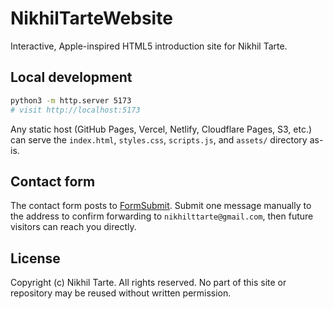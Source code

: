 # NikhilTarteWebsite

Interactive, Apple-inspired HTML5 introduction site for Nikhil Tarte.

## Local development

```bash
python3 -m http.server 5173
# visit http://localhost:5173
```

Any static host (GitHub Pages, Vercel, Netlify, Cloudflare Pages, S3, etc.) can serve the `index.html`, `styles.css`, `scripts.js`, and `assets/` directory as-is.

## Contact form

The contact form posts to [FormSubmit](https://formsubmit.co/). Submit one message manually to the address to confirm forwarding to `nikhilttarte@gmail.com`, then future visitors can reach you directly.

## License

Copyright (c) Nikhil Tarte. All rights reserved. No part of this site or repository may be reused without written permission.
